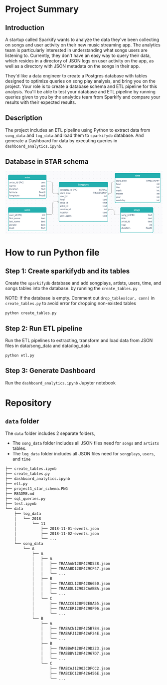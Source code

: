 # Project Summary
## Introduction
A startup called Sparkify wants to analyze the data they've been collecting on songs and user activity on their 
new music streaming app. The analytics team is particularly interested in understanding what songs users are listening 
to. Currently, they don't have an easy way to query their data, which resides in a directory of JSON logs on user 
activity on the app, as well as a directory with JSON metadata on the songs in their app.

They'd like a data engineer to create a Postgres database with tables designed to optimize queries on song play 
analysis, and bring you on the project. Your role is to create a database schema and ETL pipeline for this analysis. 
You'll be able to test your database and ETL pipeline by running queries given to you by the analytics team from 
Sparkify and compare your results with their expected results.

## Description
The project includes an ETL pipeline using Python to extract data from `song_data` and `log_data` and load them to 
`sparkifydb` database. And generate a Dashboard for data by executing queries in `dashboard_analytics.ipynb`.

## Database in STAR schema
![Sparkify_star_schema.PNG](project1_star_schema.PNG "sparkifydb STAR schema")

# How to run Python file
## Step 1: Create sparkifydb and its tables 
Create the `sparkifydb` database and add songplays, artists, users, time, and songs tables into the database.
by running the `create_tables.py`

NOTE: If the database is empty. Comment out `drop_tables(cur, conn)` in `create_tables.py` to avoid error for 
dropping non-existed tables
```
python create_tables.py
```

## Step 2: Run ETL pipeline
Run the ETL pipelines to extracting, transform and load data from JSON files in data/song_data and data/log_data
```
python etl.py
```

## Step 3: Generate Dashboard
Run the `dashboard_analytics.ipynb` Jupyter notebook

# Repository
## `data` folder
The `data` folder includes 2 separate folders, 
* The `song_data` folder includes all JSON files need for `songs` and `artists` tables.
* The `log_data` folder includes all JSON files need for `songplays`, `users`, and `time`
```
├── create_tables.ipynb
├── create_tables.py
├── dashboard_analytics.ipynb
├── etl.py
├── project1_star_schema.PNG
├── README.md
├── sql_queries.py
├── test.ipynb
└── data
    ├── log_data
    │   └── 2018
    │       └── 11
    │           ├── 2018-11-01-events.json
    │           ├── 2018-11-02-events.json
    │           └── ...
    └── song_data
        └── A
            ├── A
            │   ├── A
            │   │   ├── TRAAAAW128F429D538.json
            │   │   ├── TRAAABD128F429CF47.json
            │   │   └── ...
            │   ├── B
            │   │   ├── TRAABCL128F4286650.json
            │   │   ├── TRAABDL12903CAABBA.json
            │   │   └── ...
            │   └── C
            │       ├── TRAACCG128F92E8A55.json
            │       ├── TRAACER128F4290F96.json
            │       └── ...
            └── B
                ├── A
                │   ├── TRABACN128F425B784.json
                │   ├── TRABAFJ128F42AF24E.json
                │   └── ...
                ├── B
                │   ├── TRABBAM128F429D223.json
                │   ├── TRABBBV128F42967D7.json
                │   └── ...
                └── C
                    ├── TRABCAJ12903CDFCC2.json
                    ├── TRABCEC128F426456E.json
                    └── ...
```
